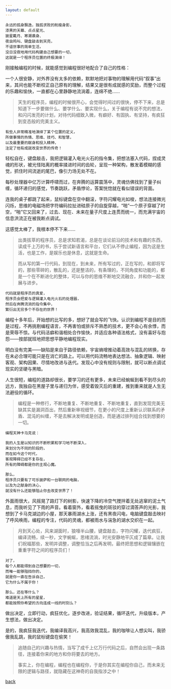 ```yaml
---
layout: default
---
```




```
永远的孤身飘逸，独孤求败的削瘦身影，
漆黑的天幕、点点星光、
披星戴月、寒潮袭身、
夜虫鸣叫、键盘敲击到天亮，
不谙世事的简单生活，
没日没夜地用代码构建自己想要的一切，
这就是一个程序员位置的终极演绎！
```

刚接触编程的时候，就能感觉到编程很好地配合了自己的性格：

一个人很安静，对外界没有太多的依赖，默默地把对事物的理解用代码“叙事”出来，其间也能不断校正自己原有的理解，结果又是很有成就感的奖励，而整个过程的乐趣和愉快，一直都在心里静静地流淌着，连绵不绝……


>天生的程序员，编程的时候很开心，会觉得时间过的很快，停不下来，总是知道下一步要做什么、要学什么、要实现什么，关于编程有说不完的想法，和闪闪发亮的计划，对待代码细致入微，有癖好、有固执、有坚持，有疯狂到变态般的完美主义。

```
有些人非常精准地演绎了某个位置的定义，
所做事情的热情、思维、技巧、和智慧，
以及最重要的献身和投入精神，
注定了他有成就改变世界的传奇！
```

轻松自在，键盘敲击，我把逻辑灌入电光火石的指令集，把想法塞入代码，捏成灵魂的形状，被光怪陆离的概率揉进时间的齿轮，呈现一种架构，散发着模糊的感觉，抓住时间流逝的尾巴，像引力场无处不在。

每秒处理器中亿万计算呼啸而过，在奔腾的运算震荡中，灵魂仿佛找到了量子纠缠，循环递归的感觉，节奏跳跃，矛盾悖论，答案恍惚就在看似错误的背面。

连我的桌子都跳了起来，鼠标键盘在空中翻滚，字符闪耀电光如梭，想法连接微光闪烁，思维的电磁场把字符编码拉扯进硅原子的自旋穿越，“啪”一个原子穿越了时空，“啪”它又回来了，过去、现在、未来在量子尺度上连贯而统一，而充满宇宙的信息洪流正在被我断点调试。

这感觉太棒了，我根本停不下来…… 

>出类拔萃的程序员，总是求知若渴，总是在谈论前沿的技术和有趣的东西，读成千上万的书，乐于尝试新语言和平台，它们从不停止编程，因为这是生活，也是工作，是娱乐也是休息，这就是生命。
>
>而从写的第一行代码，到现在，到未来，所有写过的，正在写的，和即将写的，那些零碎的，散乱的，还是整洁的，有条理的，不同角度和功能的，都是一个在不断进化的整体，可以与你的思维不断地交流融合，并和你一起发展与进步。	

```
代码就是程序员的真爱，
程序员会把爱与逻辑灌入电光火石的处理器，
然后在奔腾流淌的指令集中，
繁衍出无穷多个不存在的世界！
```

编程十多年后，开始想的比写的多，想好了就会写的飞快。认识到编程不是目的而是过程，不再挑剔编程语言，不再害怕或排斥不熟悉的技术，更不会心有余悸，而是荣辱不惊。与代码洁癖和谐相处合作愉快，并适应各种语法格式，没有喜好与抱怨——按部就班地把思想平静地编程现实。

明白没有完美——缺陷是来自于路径依赖，宇宙熵增推动着高效与混乱的转换，存在未必合理可能只是在消亡的路上。可以用代码流畅地表达想法、抽象逻辑、映射客观、架构因果、尽情地改进与迭代。发现心中没有规则与限制，就可以断点调试现实的坚硬与黑暗。

人生很短，编程的道路却很长，要学习的还有更多，未来已经蜿蜒到看不到尽头的远方，我独自在黑屋子里与递归为伴，感受着毁灭后的重建，推到重来就是人生无法避役的循环。

>编程是一种修行，不断地重复、不断地重复、不断地重复，直到发现完美无缺其实是漏洞百出，然后重新审视细节，在更小的尺度上重新认识联系的矛盾、混沌的纠缠，不是去解决发明或是创造，而是通过排列组合找到想要的一切。

```	
编程天神卡马克说：

我的人生是以知识的不断积累和学习地不断深入，
来划分为不同的阶段的，  
而在如今这个时代，
客观障碍已经不复存在，
所有的障碍都是你的主观心魔。

那么，
程序员只要有了可乐披萨和一台联网的电脑，
以及为之献身的决心，	
就没有什么还能够阻止你去改变世界了！
```

外面雨很大，风摇晃了路灯下的树影，快速下降的冷空气搅拌着无处逃窜的泥土气息，而我听见了下雨的声音。看着窗外，看着摇曳的斑驳的穿过滴答声的光影，我想到了卡马克湖边的小屋，那天暴雨湖水上涨，还有黑夜闪电，电脑键盘敲击映衬了呼风唤雨，编程的专注，代码的灵魂，都被雨水与湍急的湖水交织在一起。

>月到天心处，风来湖面时，狼嚎半山腰，键盘敲击，字符闪耀，迭代疯狂，编译流畅，续一秒，文字蜿蜒，思绪流淌，时光安静地平仄成了篇章。让我们祝福那些，发明并调整，调整恰当之后再发明，最终把思想和逻辑镶嵌在重重字符之间的程序员们！

```
对了，	
每个人都能得到自己想要的一切，
而唯一能够阻挡你的，	
就是你一直在告诉自己，
它为什么不属于你！

那么，还在等什么？	
难道是天上所有的星星，
都能按照你希望的方向连成一线的时刻么？	
```

做出决定，立即行动，疯狂优化，逐步改进，验证结果，循环迭代，升级版本，产生想法，做出决定。

是的，我疯狂我迭代，我编译我高兴，我高效我混乱，我的咖啡让人想尖叫，我骄傲我乱跳，我的鼠标键盘在偷笑！

>追随自己的兴趣与热情，当写了成千上亿万行代码之后，自然会出现一条路径，连接着你来的地方和你将要去的地方。
>
>事实上，你在编程，编程也在编程你，于是你其实在编程你自己，而未来无限的逻辑与路径，就隐藏在这神奇的自我指涉之中！

[back](./)
